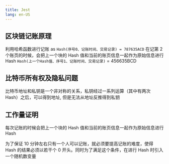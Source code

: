 ```yaml
---
title: Jest
lang: en-US
---
```


## 区块链记账原理

利用哈希函数进行记账
as `Hash(序号0、记账时间、交易记录) = 787635ACD`
在记第 2 个账页的时候，会把上一个块的 Hash 值和当前的账页信息一起作为原始信息进行 Hash
`Hash(上一个Hash值、序号1、记账时间、交易记录)` = 456635BCD

## 比特币所有权及隐私问题

比特币地址和私钥是一个非对称的关系，私钥经过一系列运算（其中有两次 Hash）之后，可以得到地址, 但是无法从地址反推得到私钥

## 工作量证明

每次记账的时候会把上一个块的 Hash 值和当前的账页信息一起作为原始信息进行 Hash

为了保证 10 分钟左右只有一个人可以记账，就必须要提高记账的难度，使得 Hash 的结果必须以若干个 0 开头。同时为了满足这个条件，在进行 Hash 时引入一个随机数变量

